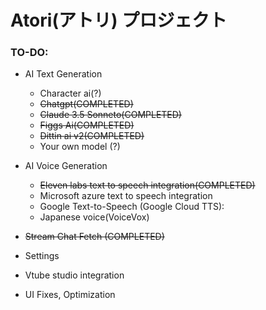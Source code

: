 # Atori(アトリ) プロジェクト

### TO-DO:
  - AI Text Generation 
    - Character ai(?)
    - ~~Chatgpt(COMPLETED)~~
    - ~~Claude 3.5 Sonneto(COMPLETED)~~
    - ~~Figgs Ai(COMPLETED)~~
    - ~~Dittin ai v2(COMPLETED)~~
    - Your own model (?)

 - AI Voice Generation
    - ~~Eleven labs text to speech integration(COMPLETED)~~
    - Microsoft azure text to speech integration
    - Google Text-to-Speech (Google Cloud TTS):
    - Japanese voice(VoiceVox)
      
 - ~~Stream Chat Fetch (COMPLETED)~~
 - Settings
 - Vtube studio integration
 - UI Fixes, Optimization
